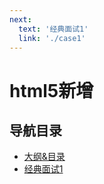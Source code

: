 ```yaml
---
next:
  text: '经典面试1'
  link: './case1'
---
```


# html5新增
## 导航目录
- [大纲&目录](./index)
- [经典面试1](./case1)